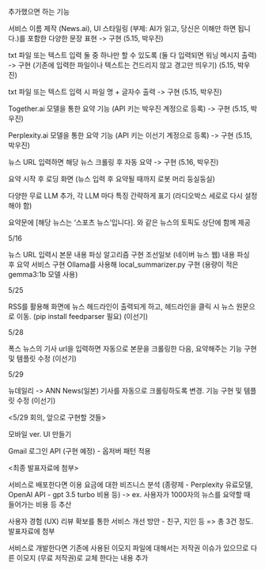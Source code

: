 추가했으면 하는 기능

서비스 이름 제작 (News.ai), UI 스타일링 (부제: AI가 읽고, 당신은 이해만 하면 됩니다.)를 포함한 다양한 문장 표현 -> 구현 (5.15, 박우진)

txt 파일 또는 텍스트 입력 둘 중 하나만 할 수 있도록 (둘 다 입력되면 워닝 메시지 출력) -> 구현 (기존에 입력한 파일이나 텍스트는 건드리지 않고 경고만 띄우기) (5.15, 박우진)

txt 파일 또는 텍스트 입력 시 파일 명 + 글자수 출력 -> 구현 (5.15, 박우진)

Together.ai 모델을 통한 요약 기능 (API 키는 박우진 계정으로 등록) -> 구현 (5.15, 박우진)

Perplexity.ai 모델을 통한 요약 기능 (API 키는 이선기 계정으로 등록) -> 구현 (5.15, 박우진)

뉴스 URL 입력하면 해당 뉴스 크롤링 후 자동 요약 -> 구현 (5.16, 박우진)

요약 시작 후 로딩 화면 (뉴스 입력 후 요약될 때까지 로봇 머리 둥실둥실)

다양한 무료 LLM 추가, 각 LLM 마다 특징 간략하게 표기 (라디오박스 세로로 다시 설정해야 함)

요약문에 [해당 뉴스는 ‘스포츠 뉴스’입니다]. 와 같은 뉴스의 토픽도 상단에 함께 제공

5/16

뉴스 URL 입력시 본문 내용 파싱 알고리즘 구현
조선일보 (네이버 뉴스 웹) 내용 파싱 후 요약 서비스 구현
Ollama를 사용해 local_summarizer.py 구현 (용량이 적은 gemma3:1b 모델 사용)

5/25

RSS를 활용해 화면에 뉴스 헤드라인이 출력되게 하고, 헤드라인을 클릭 시 뉴스 원문으로 이동. (pip install feedparser 필요) (이선기)

5/28

폭스 뉴스의 기사 url을 입력하면 자동으로 본문을 크롤링한 다음, 요약해주는 기능 구현 및 템플릿 수정 (이선기)

5/29

뉴데일리 -> ANN News(일본) 기사를 자동으로 크롤링하도록 변경. 기능 구현 및 템플릿 수정 (이선기)


<5/29 회의, 앞으로 구현할 것들>

모바일 ver. UI 만들기

Gmail 로그인 API (구현 예정) - 옵저버 패턴 적용 


<최종 발표자료에 첨부>

서비스로 배포한다면 이용 요금에 대한 비즈니스 분석 (종량제 - Perplexity 유료모델, OpenAI API - gpt 3.5 turbo 비용 등) -> ex. 사용자가 1000자의 뉴스를 요약할 때 들어가는 비용 등 추산


사용자 경험 (UX) 리뷰 확보를 통한 서비스 개선 방안 - 친구, 지인 등 => 총 3건 정도. 발표자료에 첨부


서비스로 개발한다면 기존에 사용된 이모지 파일에 대해서는 저작권 이슈가 있으므로 다른 이모지 (무료 저작권)로 교체 한다는 내용 추가 


